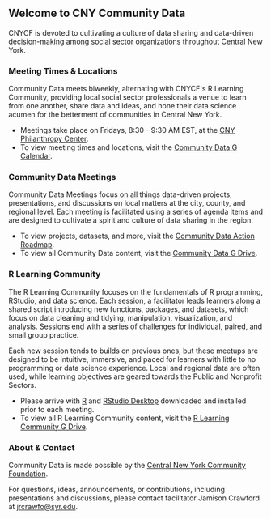 ## Welcome to CNY Community Data

CNYCF is devoted to cultivating a culture of data sharing and data-driven decision-making among social sector organizations throughout Central New York.

### Meeting Times & Locations

Community Data meets biweekly, alternating with CNYCF's R Learning Community, providing local social sector professionals a venue to learn from one another, share data and ideas, and hone their data science acumen for the betterment of communities in Central New York. 

* Meetings take place on Fridays, 8:30 - 9:30 AM EST, at the [CNY Philanthropy Center](https://www.google.com/maps/place/CNY+Philanthropy+Center/@43.0488732,-76.1485392,17z/data=!4m5!3m4!1s0x89d9f3bbae110615:0xc2cac552299aa1a8!8m2!3d43.0488693!4d-76.1463505).
* To view meeting times and locations, visit the [Community Data G Calendar](https://calendar.google.com/calendar?cid=aWE0b2t2OW1xNzB1OGYyaXY3dnYxYTVyb29AZ3JvdXAuY2FsZW5kYXIuZ29vZ2xlLmNvbQ).

### Community Data Meetings

Community Data Meetings focus on all things data-driven projects, presentations, and discussions on local matters at the city, county, and regional level. Each meeting is facilitated using a series of agenda items and are designed to cultivate a spirit and culture of data sharing in the region.

* To view projects, datasets, and more, visit the [Community Data Action Roadmap](https://docs.google.com/spreadsheets/d/1sayqL54fInEr45rhFoAqono5c4n0O94TNsXID60eQVg/edit?usp=sharing). 
* To view all Community Data content, visit the [Community Data G Drive](https://drive.google.com/drive/folders/0Bw2_-OoxEGlbZV95dTdiNkluSVE?usp=sharing).

### R Learning Community

The R Learning Community focuses on the fundamentals of R programming, RStudio, and data science. Each session, a facilitator leads learners along a shared script introducing new functions, packages, and datasets, which focus on data cleaning and tidying, manipulation, visualization, and analysis. Sessions end with a series of challenges for individual, paired, and small group practice.

Each new session tends to builds on previous ones, but these meetups are designed to be intuitive, immersive, and paced for learners with little to no programming or data science experience. Local and regional data are often used, while learning objectives are geared towards the Public and Nonprofit Sectors.

* Please arrive with [R](https://cran.r-project.org/bin/windows/base/old/3.4.2/) and [RStudio Desktop](https://www.rstudio.com/products/rstudio/download/) downloaded and installed prior to each meeting.
* To view all R Learning Community content, visit the [R Learning Community G Drive](https://drive.google.com/drive/folders/0Bw2_-OoxEGlbc3JCNks4UF82alk?usp=sharing).

### About & Contact

Community Data is made possible by the [Central New York Community Foundation](https://www.cnycf.org/).

For questions, ideas, announcements, or contributions, including presentations and discussions, please contact facilitator Jamison Crawford at [jrcrawfo@syr.edu](jrcrawfo@syr.edu).
